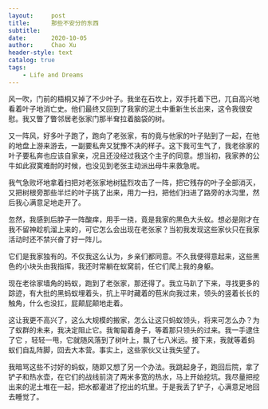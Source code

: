 ```yaml
---
layout:     post
title:      那些不安分的东西
subtitle:   
date:       2020-10-05
author:     Chao Xu
header-style: text 
catalog: true
tags:
    - Life and Dreams
---
```


风一吹，门前的梧桐又掉了不少叶子。我坐在石坎上，双手托着下巴，兀自高兴地看着叶子地消亡史。他们最终又回到了我家的泥土中重新生长出来，这令我很安慰。我又瞥了瞥邻居老张家门那半耷拉着脑袋的树。

又一阵风，好多叶子跑了，跑向了老张家，有的竟与他家的叶子贴到了一起，在他的地盘上游来游去，一副要私奔又犹豫不决的样子。这下我可生气了，我老徐家的叶子要私奔也应该自家亲，况且还没经过我这个主子的同意。想当初，我家养的公牛如此寂寞难耐的时候，也没见到老张主动派出母牛来救急呢。

我气急败坏地拿着扫把对老张家地树猛烈攻击了一阵，把它残存的叶子全部消灭，又把树根旁那些半烂的叶子挑了出来，用力一扫，把他们扫进了路旁的水沟里，然后我心满意足地走开了。

忽然，我感到后脖子一阵酸痒，用手一挠，竟是我家的黑色大头蚁。想必是刚才在我不留神趁机溜上来的，可它怎么会出现在老张家？当初我发现这些家伙只在我家活动时还不禁兴奋了好一阵儿。

它们是我家独有的。不仅我这么认为，乡亲们都同意。不久我便得意起来，这些黑色的小块头由我指挥，我还时常躺在蚁窝前，任它们爬上我的身躯。

现在老徐家墙角的蚂蚁，跑到了老张家，那还得了。我立马趴了下来，寻找更多的踪迹，有大批的黑蚂蚁埋着头，抗上平时藏着的苞米向我过来，领头的竖着长长的触角，什么也没扛，屁颠屁颠地走着。

这让我更不高兴了，这么大规模的搬家，怎么让这只蚂蚁领头，将来可怎么办？为了蚁群的未来，我决定阻止它。我匍匐着身子，等着那只领头的过来。我一手逮住了它 ，轻轻一甩，它就随风落到了树叶上，飘了七八米远。接下来，我就等着蚂蚁们自乱阵脚，回去大本营。事实上，这些家伙又让我失望了。

我暗骂这些不讨好的蚂蚁，随即又想了另一个办法。我跳起身子，跑回后院，拿了铲子和热水壶，在它们的战线前浇了两米多宽的热水，马上开始挖坑。我尽量把挖出来的泥土堆在一起，把水都灌进了挖出的坑里。于是我丢了铲子，心满意足地回去睡觉了。